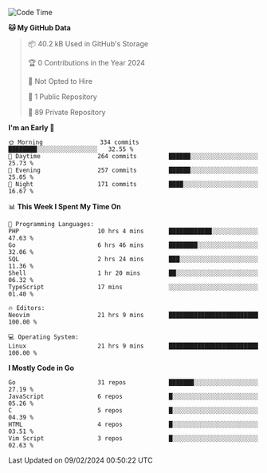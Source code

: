 
<!--START_SECTION:waka-->
![Code Time](http://img.shields.io/badge/Code%20Time-4%2C581%20hrs%2010%20mins-blue)

**🐱 My GitHub Data** 

> 📦 40.2 kB Used in GitHub's Storage 
 > 
> 🏆 0 Contributions in the Year 2024
 > 
> 🚫 Not Opted to Hire
 > 
> 📜 1 Public Repository 
 > 
> 🔑 89 Private Repository 
 > 
**I'm an Early 🐤** 

```text
🌞 Morning                334 commits         ████████░░░░░░░░░░░░░░░░░   32.55 % 
🌆 Daytime                264 commits         ██████░░░░░░░░░░░░░░░░░░░   25.73 % 
🌃 Evening                257 commits         ██████░░░░░░░░░░░░░░░░░░░   25.05 % 
🌙 Night                  171 commits         ████░░░░░░░░░░░░░░░░░░░░░   16.67 % 
```


📊 **This Week I Spent My Time On** 

```text
💬 Programming Languages: 
PHP                      10 hrs 4 mins       ████████████░░░░░░░░░░░░░   47.63 % 
Go                       6 hrs 46 mins       ████████░░░░░░░░░░░░░░░░░   32.06 % 
SQL                      2 hrs 24 mins       ███░░░░░░░░░░░░░░░░░░░░░░   11.36 % 
Shell                    1 hr 20 mins        ██░░░░░░░░░░░░░░░░░░░░░░░   06.32 % 
TypeScript               17 mins             ░░░░░░░░░░░░░░░░░░░░░░░░░   01.40 % 

🔥 Editors: 
Neovim                   21 hrs 9 mins       █████████████████████████   100.00 % 

💻 Operating System: 
Linux                    21 hrs 9 mins       █████████████████████████   100.00 % 
```

**I Mostly Code in Go** 

```text
Go                       31 repos            ███████░░░░░░░░░░░░░░░░░░   27.19 % 
JavaScript               6 repos             █░░░░░░░░░░░░░░░░░░░░░░░░   05.26 % 
C                        5 repos             █░░░░░░░░░░░░░░░░░░░░░░░░   04.39 % 
HTML                     4 repos             █░░░░░░░░░░░░░░░░░░░░░░░░   03.51 % 
Vim Script               3 repos             █░░░░░░░░░░░░░░░░░░░░░░░░   02.63 % 
```




 Last Updated on 09/02/2024 00:50:22 UTC
<!--END_SECTION:waka-->

